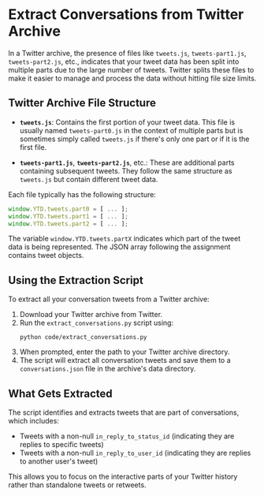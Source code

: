 # Extract Conversations from Twitter Archive

In a Twitter archive, the presence of files like `tweets.js`, `tweets-part1.js`, `tweets-part2.js`, etc., indicates that your tweet data has been split into multiple parts due to the large number of tweets. Twitter splits these files to make it easier to manage and process the data without hitting file size limits.

## Twitter Archive File Structure

- **`tweets.js`**: Contains the first portion of your tweet data. This file is usually named `tweets-part0.js` in the context of multiple parts but is sometimes simply called `tweets.js` if there's only one part or if it is the first file.

- **`tweets-part1.js`**, **`tweets-part2.js`**, etc.: These are additional parts containing subsequent tweets. They follow the same structure as `tweets.js` but contain different tweet data.

Each file typically has the following structure:

```js
window.YTD.tweets.part0 = [ ... ];
window.YTD.tweets.part1 = [ ... ];
window.YTD.tweets.part2 = [ ... ];
```

The variable `window.YTD.tweets.partX` indicates which part of the tweet data is being represented. The JSON array following the assignment contains tweet objects.

## Using the Extraction Script

To extract all your conversation tweets from a Twitter archive:

1. Download your Twitter archive from Twitter.
2. Run the `extract_conversations.py` script using:
   ```
   python code/extract_conversations.py
   ```
3. When prompted, enter the path to your Twitter archive directory.
4. The script will extract all conversation tweets and save them to a `conversations.json` file in the archive's data directory.

## What Gets Extracted

The script identifies and extracts tweets that are part of conversations, which includes:
- Tweets with a non-null `in_reply_to_status_id` (indicating they are replies to specific tweets)
- Tweets with a non-null `in_reply_to_user_id` (indicating they are replies to another user's tweet)

This allows you to focus on the interactive parts of your Twitter history rather than standalone tweets or retweets.


